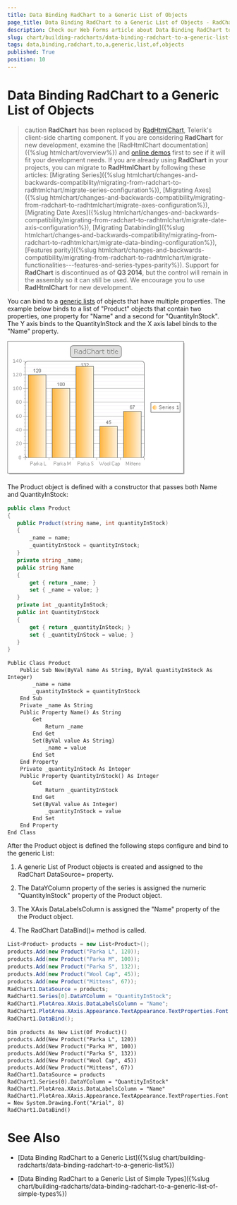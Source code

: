 ```yaml
---
title: Data Binding RadChart to a Generic List of Objects
page_title: Data Binding RadChart to a Generic List of Objects - RadChart
description: Check our Web Forms article about Data Binding RadChart to a Generic List of Objects.
slug: chart/building-radcharts/data-binding-radchart-to-a-generic-list-of-objects
tags: data,binding,radchart,to,a,generic,list,of,objects
published: True
position: 10
---
```


# Data Binding RadChart to a Generic List of Objects

>caution  **RadChart** has been replaced by [RadHtmlChart](https://www.telerik.com/products/aspnet-ajax/html-chart.aspx), Telerik's client-side charting component. If you are considering **RadChart** for new development, examine the [RadHtmlChart documentation]({%slug htmlchart/overview%}) and [online demos](https://demos.telerik.com/aspnet-ajax/htmlchart/examples/overview/defaultcs.aspx) first to see if it will fit your development needs. If you are already using **RadChart** in your projects, you can migrate to **RadHtmlChart** by following these articles: [Migrating Series]({%slug htmlchart/changes-and-backwards-compatibility/migrating-from-radchart-to-radhtmlchart/migrate-series-configuration%}), [Migrating Axes]({%slug htmlchart/changes-and-backwards-compatibility/migrating-from-radchart-to-radhtmlchart/migrate-axes-configuration%}), [Migrating Date Axes]({%slug htmlchart/changes-and-backwards-compatibility/migrating-from-radchart-to-radhtmlchart/migrate-date-axis-configuration%}), [Migrating Databinding]({%slug htmlchart/changes-and-backwards-compatibility/migrating-from-radchart-to-radhtmlchart/migrate-data-binding-configuration%}), [Features parity]({%slug htmlchart/changes-and-backwards-compatibility/migrating-from-radchart-to-radhtmlchart/migrate-functionalities---features-and-series-types-parity%}). Support for **RadChart** is discontinued as of **Q3 2014**, but the control will remain in the assembly so it can still be used. We encourage you to use **RadHtmlChart** for new development.

You can bind to a [generic lists](https://msdn2.microsoft.com/en-us/library/6sh2ey19.aspx) of objects that have multiple properties. The example below binds to a list of "Product" objects that contain two properties, one property for "Name" and a second for "QuantityInStock". The Y axis binds to the QuantityInStock and the X axis label binds to the "Name" property.

![Binding to Generic List of Complex Objects](images/radchart-building010.png)

The Product object is defined with a constructor that passes both Name and QuantityInStock:

````C#
public class Product
{
   public Product(string name, int quantityInStock)
   {
	   _name = name;
	   _quantityInStock = quantityInStock;
   }
   private string _name;
   public string Name
   {
	   get { return _name; }
	   set { _name = value; }
   }
   private int _quantityInStock;
   public int QuantityInStock
   {
	   get { return _quantityInStock; }
	   set { _quantityInStock = value; }
   }
} 				
````
````VB
Public Class Product
	Public Sub New(ByVal name As String, ByVal quantityInStock As Integer)
		_name = name
		_quantityInStock = quantityInStock
	End Sub
	Private _name As String
	Public Property Name() As String
		Get
			Return _name
		End Get
		Set(ByVal value As String)
			_name = value
		End Set
	End Property
	Private _quantityInStock As Integer
	Public Property QuantityInStock() As Integer
		Get
			Return _quantityInStock
		End Get
		Set(ByVal value As Integer)
			_quantityInStock = value
		End Set
	End Property
End Class
````

After the Product object is defined the following steps configure and bind to the generic List:

1. A generic List of Product objects is created and assigned to the RadChart DataSource= property.

1. The DataYColumn property of the series is assigned the numeric "QuantityInStock" property of the Product object.

1. The XAxis DataLabelsColumn is assigned the "Name" property of the the Product object.

1. The RadChart DataBind()= method is called.

````C#
List<Product> products = new List<Product>();
products.Add(new Product("Parka L", 120));
products.Add(new Product("Parka M", 100));
products.Add(new Product("Parka S", 132));
products.Add(new Product("Wool Cap", 45));
products.Add(new Product("Mittens", 67));
RadChart1.DataSource = products;
RadChart1.Series[0].DataYColumn = "QuantityInStock";
RadChart1.PlotArea.XAxis.DataLabelsColumn = "Name";
RadChart1.PlotArea.XAxis.Appearance.TextAppearance.TextProperties.Font = new System.Drawing.Font("Arial", 8);
RadChart1.DataBind();				
````
````VB	
Dim products As New List(Of Product)()
products.Add(New Product("Parka L", 120))
products.Add(New Product("Parka M", 100))
products.Add(New Product("Parka S", 132))
products.Add(New Product("Wool Cap", 45))
products.Add(New Product("Mittens", 67))
RadChart1.DataSource = products
RadChart1.Series(0).DataYColumn = "QuantityInStock"
RadChart1.PlotArea.XAxis.DataLabelsColumn = "Name"
RadChart1.PlotArea.XAxis.Appearance.TextAppearance.TextProperties.Font = New System.Drawing.Font("Arial", 8)
RadChart1.DataBind()	
````

# See Also

 * [Data Binding RadChart to a Generic List]({%slug chart/building-radcharts/data-binding-radchart-to-a-generic-list%})

 * [Data Binding RadChart to a Generic List of Simple Types]({%slug chart/building-radcharts/data-binding-radchart-to-a-generic-list-of-simple-types%})
